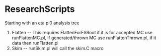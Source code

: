 # ResearchScripts
Starting with an eta pi0 analysis tree
1. Flatten -- This requires FlattenForFSRoot if it is for accepted MC use runFlattenMC.pl, if generated/thrown MC use runFlattenThrown.pl, if it data then runFlatten.pl
2. Skim -- runSkim.pl will call the skim.C macro
